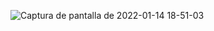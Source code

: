 ![Captura de pantalla de 2022-01-14 18-51-03](https://user-images.githubusercontent.com/91023374/149561831-6194479f-7518-41f1-89ae-92743b4948ad.png)
